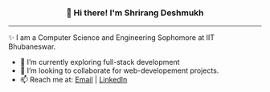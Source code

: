 <h3 align="center">👋 Hi there! I'm Shrirang Deshmukh</h3>

---
✨  I am a Computer Science and Engineering Sophomore at IIT Bhubaneswar.


- 🔭 I’m currently exploring full-stack development
- 🙂 I’m looking to collaborate for web-developement projects.    
- 📫 Reach me at: [Email](mailto:deshmukhshrirang01@gmail.com) | [LinkedIn](https://www.linkedin.com/in/shrirang-deshmukh/)
